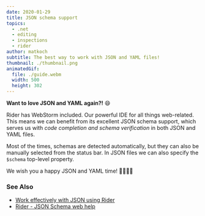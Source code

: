 ```yaml
---
date: 2020-01-29
title: JSON schema support
topics:
  - .net
  - editing
  - inspections
  - rider
author: matkoch
subtitle: The best way to work with JSON and YAML files!
thumbnail: ./thumbnail.png
animatedGif:
  file: ./guide.webm
  width: 500
  height: 302
---
```


**Want to love JSON and YAML again?!** 😄

Rider has WebStorm included. Our powerful IDE for all things web-related. This means we can benefit from its excellent JSON schema support, which serves us with _code completion and schema verification_ in both JSON and YAML files.

Most of the times, schemas are detected automatically, but they can also be manually selected from the status bar. In JSON files we can also specify the `$schema` top-level property.

We wish you a happy JSON and YAML time! 🙇‍♀️🙇‍♂️

### See Also

- [Work effectively with JSON using Rider](https://blog.jetbrains.com/dotnet/2019/07/22/work-effectively-json-using-rider/)
- [Rider - JSON Schema web help](https://www.jetbrains.com/help/rider/JSON.html)
